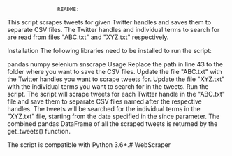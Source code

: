                     README:

This script scrapes tweets for given Twitter handles and saves them to separate CSV files. The Twitter handles and individual terms to search for are read from files "ABC.txt" and "XYZ.txt" respectively.

Installation
The following libraries need to be installed to run the script:

pandas
numpy
selenium
snscrape
Usage
Replace the path in line 43 to the folder where you want to save the CSV files.
Update the file "ABC.txt" with the Twitter handles you want to scrape tweets for.
Update the file "XYZ.txt" with the individual terms you want to search for in the tweets.
Run the script.
The script will scrape tweets for each Twitter handle in the "ABC.txt" file and save them to separate CSV files named after the respective handles. The tweets will be searched for the individual terms in the "XYZ.txt" file, starting from the date specified in the since parameter. The combined pandas DataFrame of all the scraped tweets is returned by the get_tweets() function.

The script is compatible with Python 3.6+.# WebScraper
